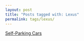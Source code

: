 ```yaml
---
layout: post
title: "Posts tagged with: Lexus"
permalink: tags/lexus/
---
```

[Self-Parking Cars](/2011/08/self-parking-cars)

